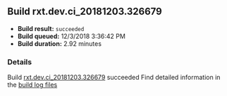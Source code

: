 ## Build rxt.dev.ci_20181203.326679
- **Build result:** `succeeded`
- **Build queued:** 12/3/2018 3:36:42 PM
- **Build duration:** 2.92 minutes
### Details
Build [rxt.dev.ci_20181203.326679](https://winappstudio.visualstudio.com/web/build.aspx?pcguid=a4ef43be-68ce-4195-a619-079b4d9834c2&builduri=vstfs%3a%2f%2f%2fBuild%2fBuild%2f26679) succeeded
Find detailed information in the [build log files](https://uwpctdiags.blob.core.windows.net/buildlogs/rxt.dev.ci_20181203.326679_logs.zip)
